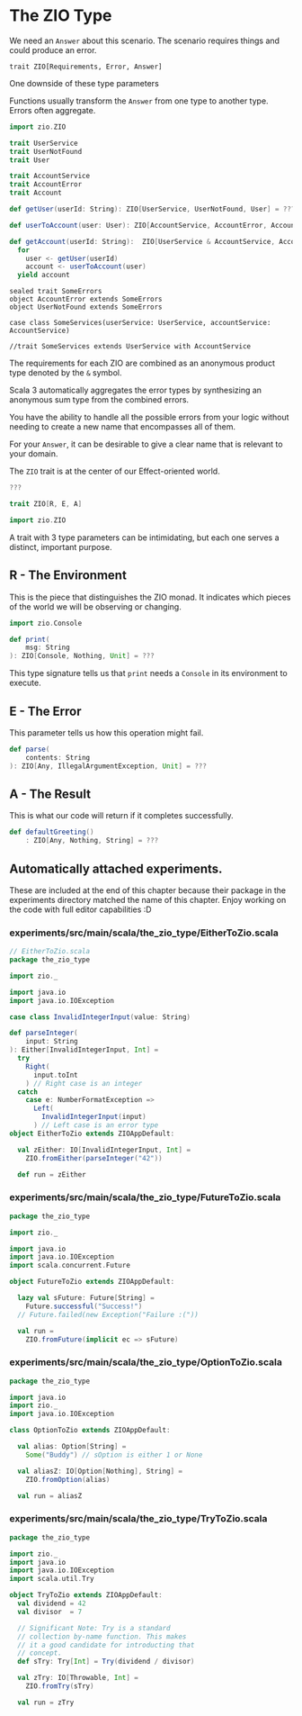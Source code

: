 # The ZIO Type


We need an `Answer` about this scenario.  The scenario requires things and could produce an error.
```
trait ZIO[Requirements, Error, Answer]
```

One downside of these type parameters 

Functions usually transform the `Answer` from one type to another type.  Errors often aggregate.

```scala
import zio.ZIO

trait UserService
trait UserNotFound
trait User

trait AccountService
trait AccountError
trait Account

def getUser(userId: String): ZIO[UserService, UserNotFound, User] = ???

def userToAccount(user: User): ZIO[AccountService, AccountError, Account] = ???

def getAccount(userId: String):  ZIO[UserService & AccountService, AccountError | UserNotFound, Account] =
  for
    user <- getUser(userId)
    account <- userToAccount(user)
  yield account
```

```
sealed trait SomeErrors
object AccountError extends SomeErrors
object UserNotFound extends SomeErrors
```

```
case class SomeServices(userService: UserService, accountService: AccountService)

//trait SomeServices extends UserService with AccountService
```

The requirements for each ZIO are combined as an anonymous product type denoted by the `&` symbol.

Scala 3 automatically aggregates the error types by synthesizing an anonymous sum type from the combined errors.

You have the ability to handle all the possible errors from your logic without needing to create a new name that encompasses all of them.

For your `Answer`, it can be desirable to give a clear name that is relevant to your domain.


The `ZIO` trait is at the center of our Effect-oriented world.

```scala
???
```

```scala
trait ZIO[R, E, A]
```

```scala
import zio.ZIO
```

A trait with 3 type parameters can be intimidating, but each one serves a distinct, important purpose.

## R - The Environment

This is the piece that distinguishes the ZIO monad.
It indicates which pieces of the world we will be observing or changing.

```scala
import zio.Console

def print(
    msg: String
): ZIO[Console, Nothing, Unit] = ???
```

This type signature tells us that `print` needs a `Console` in its environment to execute.

## E - The Error

This parameter tells us how this operation might fail.

```scala
def parse(
    contents: String
): ZIO[Any, IllegalArgumentException, Unit] = ???
```

## A - The Result

This is what our code will return if it completes successfully.

```scala
def defaultGreeting()
    : ZIO[Any, Nothing, String] = ???
```


## Automatically attached experiments.
 These are included at the end of this
 chapter because their package in the
 experiments directory matched the name
 of this chapter. Enjoy working on the
 code with full editor capabilities :D

 

### experiments/src/main/scala/the_zio_type/EitherToZio.scala
```scala
// EitherToZio.scala
package the_zio_type

import zio._

import java.io
import java.io.IOException

case class InvalidIntegerInput(value: String)

def parseInteger(
    input: String
): Either[InvalidIntegerInput, Int] =
  try
    Right(
      input.toInt
    ) // Right case is an integer
  catch
    case e: NumberFormatException =>
      Left(
        InvalidIntegerInput(input)
      ) // Left case is an error type
object EitherToZio extends ZIOAppDefault:

  val zEither: IO[InvalidIntegerInput, Int] =
    ZIO.fromEither(parseInteger("42"))

  def run = zEither

```


### experiments/src/main/scala/the_zio_type/FutureToZio.scala
```scala
package the_zio_type

import zio._

import java.io
import java.io.IOException
import scala.concurrent.Future

object FutureToZio extends ZIOAppDefault:

  lazy val sFuture: Future[String] =
    Future.successful("Success!")
  // Future.failed(new Exception("Failure :("))

  val run =
    ZIO.fromFuture(implicit ec => sFuture)

```


### experiments/src/main/scala/the_zio_type/OptionToZio.scala
```scala
package the_zio_type

import java.io
import zio._
import java.io.IOException

class OptionToZio extends ZIOAppDefault:

  val alias: Option[String] =
    Some("Buddy") // sOption is either 1 or None

  val aliasZ: IO[Option[Nothing], String] =
    ZIO.fromOption(alias)

  val run = aliasZ

```


### experiments/src/main/scala/the_zio_type/TryToZio.scala
```scala
package the_zio_type

import zio._
import java.io
import java.io.IOException
import scala.util.Try

object TryToZio extends ZIOAppDefault:
  val dividend = 42
  val divisor  = 7

  // Significant Note: Try is a standard
  // collection by-name function. This makes
  // it a good candidate for introducting that
  // concept.
  def sTry: Try[Int] = Try(dividend / divisor)

  val zTry: IO[Throwable, Int] =
    ZIO.fromTry(sTry)

  val run = zTry

```

            